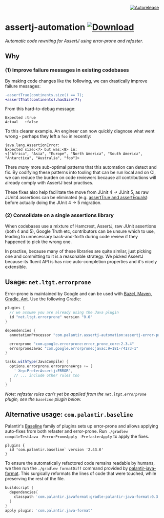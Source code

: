<p align="right">
<a href="https://autorelease.general.dmz.palantir.tech/palantir/assertj-automation"><img src="https://img.shields.io/badge/Perform%20an-Autorelease-success.svg" alt="Autorelease"></a>
</p>

# assertj-automation [ ![Download](https://api.bintray.com/packages/palantir/releases/assertj-automation/images/download.svg) ](https://bintray.com/palantir/releases/assertj-automation/_latestVersion)

_Automatic code rewriting for AssertJ using error-prone and refaster._

## Why

### (1) Improve failure messages in existing codebases

By making code changes like the following, we can drastically improve failure messages:

```diff
-assertTrue(continents.size() == 7);
+assertThat(continents).hasSize(7);
```

From this hard-to-debug message:

```
Expected :true
Actual   :false
```

To this clearer example. An engineer can now quickly diagnose what went wrong - perhaps they left a `foo` in recently:

```
java.lang.AssertionError:
Expected size:<7> but was:<8> in:
<["Africa", "Asia", "Europe", "North America", "South America", "Antarctica", "Australia", "foo"]>
```

There _many_ more sub-optimal patterns that this automation can detect and fix. By codifying these patterns into tooling that can be run local and on CI, we can reduce the burden on code reviewers because all contributions will already comply with AssertJ best practises.

These fixes also help facilitate the move from JUnit 4 -> JUnit 5, as raw JUnit4 assertions can be eliminated (e.g. [assertTrue and assertEquals](https://junit.org/junit4/javadoc/4.8/org/junit/Assert.html)) before actually doing the JUnit 4 -> 5 migration.

### (2) Consolidate on a single assertions library

When codebases use a mixture of Hamcrest, AssertJ, raw JUnit assertions (both 4 and 5), Google Truth etc, contributors can be unsure which to use, leading to unnecessary back-and-forth during code review if they happened to pick the wrong one.

In practise, because many of these libraries are quite similar, just picking one and committing to it is a reasonable strategy.  We picked AssertJ because its fluent API is has nice auto-completion properties and it's nicely extensible.

## Usage: `net.ltgt.errorprone`

Error-prone is maintained by Google and can be used with [Bazel, Maven, Gradle, Ant](https://errorprone.info/docs/installation). Use the following Gradle:

```gradle
plugins {
  // we assume you are already using the Java plugin
  id "net.ltgt.errorprone" version "0.6"
}

dependencies {
  annotationProcessor "com.palantir.assertj-automation:assertj-error-prone:<latest>" // see badge above

  errorprone "com.google.errorprone:error_prone_core:2.3.4"
  errorproneJavac "com.google.errorprone:javac:9+181-r4173-1"
}

tasks.withType(JavaCompile) {
  options.errorprone.errorproneArgs += [
    '-Xep:PreferAssertj:ERROR',
    // ... include other rules too
  ]
}
```

_Note: refaster rules can't yet be applied from the `net.ltgt.errorprone` plugin, see the `baseline` plugin below._

## Alternative usage: `com.palantir.baseline`

Palantir's [Baseline](https://github.com/palantir/gradle-baseline) family of plugins sets up error-prone and allows applying auto-fixes from both refaster and error-prone. Run `./gradlew compileTestJava -PerrorProneApply -PrefasterApply` to apply the fixes.

```
plugins {
  id 'com.palantir.baseline` version '2.43.0'
}
```

To ensure the automatically refactored code remains readable by humans, we then run the `./gradlew formatDiff` command provided by [palantir-java-format](https://github.com/palantir/palantir-java-format). This surgically reformats the lines of code that were touched, while preserving the rest of the file.

```gradle
buildscript {
  dependencies{
    classpath 'com.palantir.javaformat:gradle-palantir-java-format:0.3.9'
  }
}
apply plugin: 'com.palantir.java-format'
```
